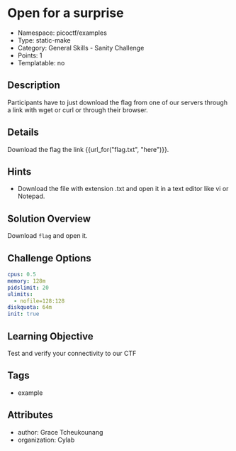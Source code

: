 # Open for a surprise

- Namespace: picoctf/examples
- Type: static-make
- Category: General Skills - Sanity Challenge
- Points: 1
- Templatable: no

## Description

Participants have to just download the flag from one of our servers through a link with wget or curl or through their browser.

## Details
Download the flag the link {{url_for("flag.txt", "here")}}.

## Hints

- Download the file with extension .txt and open it in a text editor like vi or Notepad.

## Solution Overview

Download `flag` and open it.

## Challenge Options

```yaml
cpus: 0.5
memory: 128m
pidslimit: 20
ulimits:
  - nofile=128:128
diskquota: 64m
init: true
```

## Learning Objective

Test and verify your connectivity to our CTF

## Tags

- example

## Attributes

- author: Grace Tcheukounang
- organization: Cylab
